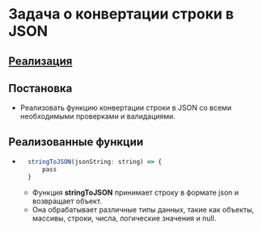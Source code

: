 # Задача о конвертации строки в JSON

## [Реализация](./index.js)

## Постановка 
- Реализовать функцию конвертации строки в JSON со всеми необходимыми проверками и валидациями.

## Реализованные функции
- ```javascript
    stringToJSON(jsonString: string) => {
        pass
    }
  ```
    - Функция **stringToJSON** принимает строку в формате json и возвращает объект. 
    - Она обрабатывает различные типы данных, такие как объекты, массивы, строки, числа, логические значения и null. 

